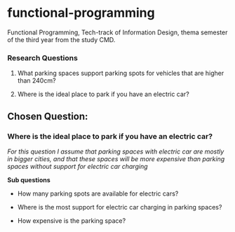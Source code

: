 # functional-programming

Functional Programming, Tech-track of Information Design, thema semester of the third year from the study CMD.


### Research Questions

1. What parking spaces support parking spots for vehicles that are higher than 240cm?

2. Where is the ideal place to park if you have an electric car?

## Chosen Question: 

### Where is the ideal place to park if you have an electric car?

*For this question I assume that parking spaces with electric car are mostly in bigger cities, and that these spaces will be more expensive than parking spaces without support for electric car charging*

**Sub questions**

* How many parking spots are available for electric cars?

* Where is the most support for electric car charging in parking spaces?

* How expensive is the parking space?
